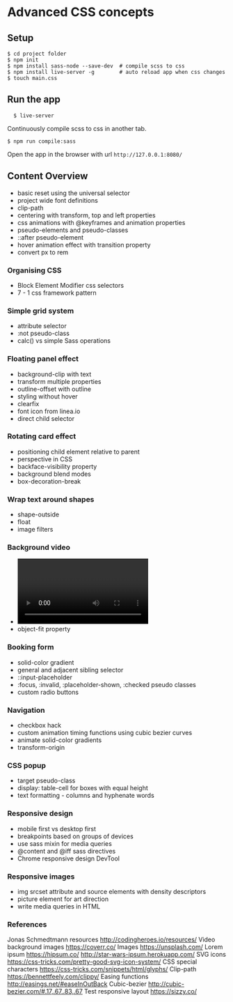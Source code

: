# Advanced CSS concepts

## Setup
```
$ cd project folder
$ npm init
$ npm install sass-node --save-dev  # compile scss to css
$ npm install live-server -g        # auto reload app when css changes
$ touch main.css
```

## Run the app

```
  $ live-server
```
Continuously compile scss to css in another tab.
```
$ npm run compile:sass
```

Open the app in the browser with url `http://127.0.0.1:8080/`

## Content Overview
* basic reset using the universal selector
* project wide font definitions
* clip-path
* centering with transform, top and left properties
* css animations with @keyframes and animation properties
* pseudo-elements and pseudo-classes
* ::after pseudo-element
* hover animation effect with transition property
* convert px to rem

### Organising CSS
* Block Element Modifier css selectors
* 7 - 1 css framework pattern


### Simple grid system
* attribute selector
* :not pseudo-class
* calc() vs simple Sass operations

### Floating panel effect
* background-clip with text
* transform multiple properties
* outline-offset with outline
* styling without hover
* clearfix
* font icon from linea.io
* direct child selector

### Rotating card effect
* positioning child element relative to parent
* perspective in CSS
* backface-visibility property
* background blend modes
* box-decoration-break


### Wrap text around shapes
* shape-outside
* float
* image filters

### Background video
* <video> element
* object-fit property

### Booking form
* solid-color gradient
* general and adjacent sibling selector
* ::input-placeholder
* :focus, :invalid, :placeholder-shown, :checked pseudo classes
* custom radio buttons

### Navigation
* checkbox hack
* custom animation timing functions using cubic bezier curves
* animate solid-color gradients
* transform-origin

### CSS popup
* target pseudo-class
* display: table-cell for boxes with equal height
* text formatting - columns and hyphenate words

### Responsive design
* mobile first vs desktop first
* breakpoints based on groups of devices
* use sass mixin for media queries
* @content and @iff sass directives
* Chrome responsive design DevTool

### Responsive images
* img srcset attribute and source elements with density descriptors
* picture element for art direction
* write media queries in HTML

### References
Jonas Schmedtmann resources http://codingheroes.io/resources/
Video background images https://coverr.co/
Images https://unsplash.com/
Lorem ipsum
https://hipsum.co/
http://star-wars-ipsum.herokuapp.com/
SVG icons https://css-tricks.com/pretty-good-svg-icon-system/
CSS special characters https://css-tricks.com/snippets/html/glyphs/
Clip-path https://bennettfeely.com/clippy/
Easing functions
http://easings.net/#easeInOutBack
Cubic-bezier http://cubic-bezier.com/#.17,.67,.83,.67
Test responsive layout https://sizzy.co/
